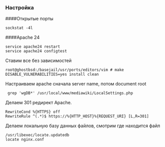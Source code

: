 ﻿### Настройка 

####Открытые порты



```
sockstat -4l
```

####Apache 24
```
service apache24 restart
service apache24 configtest
```

Ставим  все без зависимостей
```
root@ghostbsd:/basejail/usr/ports/editors/vim # make DISABLE_VULNERABILITIES=yes install clean
```



Настраиваем  apache сначала server name, потом document root 
```
 grep 'wgDB*' /usr/local/www/mediawiki/LocalSettings.php
```

Делаем 301 редирект Apache. 
```
RewriteCond %{HTTPS} off
RewriteRule ^(.*)$ https://%{HTTP_HOST}%{REQUEST_URI} [L,R=301]
```

Делаем локальную базу данных файлов, смотрим где находится файл 
```
/usr/libexec/locate.updatedb 
locate nginx.conf
```